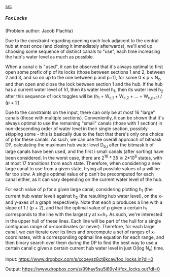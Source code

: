 [src](https://www.facebook.com/notes/facebook-hacker-cup/hacker-cup-final-round-solutions/1080127472003153)

##### Fox Locks

(Problem author: Jacob Plachta)

Due to the constraint regarding opening each lock adjacent to the central hub at most once (and closing it immediately afterwards), we'll end up choosing some sequence of distinct canals to "use", each time increasing the hub's water level as much as possible.

When a canal c is "used", it can be observed that it's always optimal to first open some prefix of p of its locks (those between sections 1 and 2, between 2 and 3, and so on up to the one between p and p+1), for some 0 ≤ p < N<sub>c</sub>, and then open and close the lock between section 1 and the hub. If the hub has a current water level of h1, then its water level h<sub>1</sub>, then its water level h<sub>2</sub> after this sequence of lock toggles will be (h<sub>1</sub> + W<sub>c,1</sub> + W<sub>c,2</sub> + ... + W<sub>c,p+1</sub>) / (p + 2).

Due to the constraints on the input, there can only be at most 16 "large" canals (those with multiple sections). Conveniently, it can be shown that it's always optimal to use the remaining "small" canals (those with 1 section) in non-descending order of water level in their single section, possibly skipping some - this is basically due to the fact that there's only one choice of p for these canals. As such, we can use the overall approach of bitmask DP, calculating the maximum hub water level D<sub>b,i</sub> after the bitmask b of large canals have been used, and the first i small canals (after sorting) have been considered. In the worst case, there are 2<sup>16</sup> * 35 ≅ 2*10<sup>6</sup> states, with at most 17 transitions from each state. Therefore, when considering a new large canal to use from a given state, trying all possible values of p will be far too slow. A single optimal value of p can't be precomputed for each canal either, as it can vary depending on the current water level of the hub.

For each value of p for a given large canal, considering plotting h<sub>1</sub> (the current hub water level) against h<sub>2</sub> (the resulting hub water level), on the x- and y-axes of a graph respectively. Note that each p produces a line with a slope of 1 / (p + 2), and that the optimal value of p given a certain h<sub>1</sub> corresponds to the line with the largest y at x=h<sub>1</sub>. As such, we're interested in the upper hull of these lines. Each line will be part of the hull for a single contiguous range of x-coordinates (or never). Therefore, for each large canal, we can iterate over its lines and precompute a set of ranges of x-coordinates, with a corresponding optimal line equation for each range, and then binary search over them during the DP to find the best way to use a certain canal c given a certain current hub water level in just O(log N<sub>c</sub>) time.

Input: https://www.dropbox.com/s/xcoeysz8ct8kcav/fox_locks.in?dl=0

Output: https://www.dropbox.com/s/99hay5su5j69v4i/fox_locks.out?dl=0
